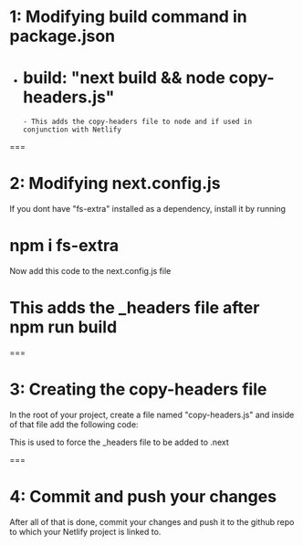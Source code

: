 # 1: Modifying build command in package.json

<!-- "scripts": {
"dev": "next dev",
"build": "next build && node copy-headers.js",
"start": "next start",
"lint": "next lint",
"export": "next export",
"generateSitemap": "node ./scripts/generate-sitemap.js"
}, -->

- # build: "next build && node copy-headers.js"
      - This adds the copy-headers file to node and if used in conjunction with Netlify

===

# 2: Modifying next.config.js

If you dont have "fs-extra" installed as a dependency, install it by running

# npm i fs-extra

Now add this code to the next.config.js file

<!--
      async afterBuild({ utils }) {
            await fs.copy("_headers", ".next/_headers");
      }
-->

# This adds the \_headers file after npm run build

===

# 3: Creating the copy-headers file

In the root of your project, create a file named "copy-headers.js" and inside of that file add the following code:

<!--

const fs = require("fs-extra");

async function copyHeaders() {
  try {
    await fs.copy("_headers", ".next/_headers");
    console.log("Headers file copied successfully!");
  } catch (err) {
    console.error("Error copying headers file:", err);
    process.exit(1);
  }
}

copyHeaders();

-->

This is used to force the \_headers file to be added to .next

===

# 4: Commit and push your changes

After all of that is done, commit your changes and push it to the github repo to which your Netlify project is linked to.
